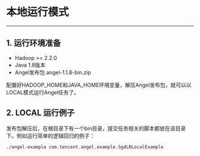 # 本地运行模式

---

## 1. 运行环境准备

* Hadoop >= 2.2.0
* Java 1.8版本
* Angel发布包 angel-1.1.8-bin.zip

配置好HADOOP_HOME和JAVA_HOME环境变量，解压Angel发布包，就可以以LOCAL模式运行Angel任务了。

## 2. LOCAL 运行例子

发布包解压后，在根目录下有一个bin目录，提交任务相关的脚本都放在该目录下。例如运行简单的逻辑回归的例子：

```./angel-example com.tencent.angel.example.SgdLRLocalExample```
